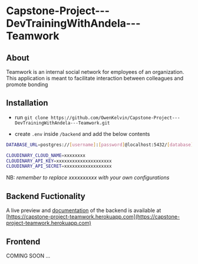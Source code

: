 # Capstone-Project---DevTrainingWithAndela---Teamwork

## About

Teamwork is an internal social network for employees of an organization. This application is meant to facilitate interaction between colleagues and promote bonding

## Installation

- run `git clone https://github.com/OwenKelvin/Capstone-Project---DevTrainingWithAndela---Teamwork.git`

- create `.env` inside `/backend` and add the below contents

```bash
DATABASE_URL=postgres://[username]:[password]@localhost:5432/[database]

CLOUDINARY_CLOUD_NAME=xxxxxxxx
CLOUDINARY_API_KEY=xxxxxxxxxxxxxxxxxxxxx
CLOUDINARY_API_SECRET=xxxxxxxxxxxxxxxxxx
```

NB: *remember to replace xxxxxxxxxx with your own configurations*

## Backend Fuctionality

A live preview and [documentation](https://capstone-project-teamwork.herokuapp.com) of the backend is available at [https://capstone-project-teamwork.herokuapp.com](https://capstone-project-teamwork.herokuapp.com)

## Frontend

COMING SOON ...
